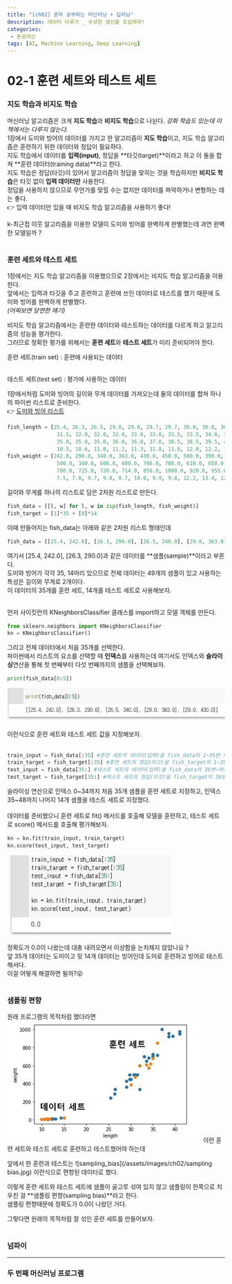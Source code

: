 ```yaml
---
title: "[ch02] 혼자 공부하는 머신러닝 + 딥러닝"
description: 데이터 다루기 _ 수상한 생선을 조심하라!
categories: 
 - 혼공머신
tags: [AI, Machine Learning, Deep Learning]
---
```


<!-- 내용 -->

# 02-1 훈련 세트와 테스트 세트

### 지도 학습과 비지도 학습

머신러닝 알고리즘은 크게 **지도 학습**과 **비지도 학습**으로 나뉜다.  *강화 학습도 있는데 이 책에서는 다루지 않는다.*<br>
1장에서 도미와 빙어의 데이터를 가지고 한 알고리즘이 **지도 학습**이고, 지도 학습 알고리즘은 훈련하기 위한 데이터와 정답이 필요하다. <br>
지도 학습에서 데이터를 **입력(input)**, 정답을 **타깃(target)**이라고 하고 이 둘을 합쳐 **훈련 데이터(training data)**라고 한다. <br>
지도 학습은 정답(타깃)이 있어서 알고리즘이 정답을 맞히는 것을 학습하지만 **비지도 학습**은 타깃 없이 **입력 데이터만** 사용한다. <br>
정답을 사용하지 않으므로 무언가를 맞힐 수는 없지만 데이터를 파악하거나 변형하는 데는 좋다. <br>
👉 입력 데이터만 있을 때 비지도 학습 알고리즘을 사용하기 좋다! <br>

k-최근접 이웃 알고리즘을 이용한 모델이 도미와 빙어를 완벽하게 판별했는데 과연 완벽한 모델일까 ? <br><br>

### 훈련 세트와 테스트 세트

1장에서는 지도 학습 알고리즘을 이용했으므로 2장에서는 비지도 학습 알고리즘을 이용한다. <br>
앞에서는 입력과 타깃을 주고 훈련하고 훈련에 쓰인 데이터로 테스트를 했기 때문에 도미와 빙어를 완벽하게 판별했다.<br>
*(어찌보면 당연한 얘기)* <br>

비지도 학습 알고리즘에서는 훈련한 데이터와 테스트하는 데이터를 다르게 하고 알고리즘의 성능을 평가한다. <br>
그러므로 정확한 평가를 위해서는 **훈련 세트**와 **테스트 세트**가 미리 준비되어야 한다. <br>

훈련 세트(train set)
 : 훈련에 사용되는 데이터 <br><br>

테스트 세트(test set)
 : 평가에 사용하는 데이터

1장에서처럼 도미와 빙어의 길이와 무게 데이터를 가져오는데 둘의 데이터를 합쳐 하나의 파이썬 리스트로 준비한다. <br>
👉 [도미와 빙어 리스트](https://gist.github.com/rickiepark/b37d04a95a42ef6757e4a99214d61697)

```python
fish_length = [25.4, 26.3, 26.5, 29.0, 29.0, 29.7, 29.7, 30.0, 30.0, 30.7, 31.0, 31.0, 
                31.5, 32.0, 32.0, 32.0, 33.0, 33.0, 33.5, 33.5, 34.0, 34.0, 34.5, 35.0, 
                35.0, 35.0, 35.0, 36.0, 36.0, 37.0, 38.5, 38.5, 39.5, 41.0, 41.0, 9.8, 
                10.5, 10.6, 11.0, 11.2, 11.3, 11.8, 11.8, 12.0, 12.2, 12.4, 13.0, 14.3, 15.0]
fish_weight = [242.0, 290.0, 340.0, 363.0, 430.0, 450.0, 500.0, 390.0, 450.0, 500.0, 475.0, 500.0, 
                500.0, 340.0, 600.0, 600.0, 700.0, 700.0, 610.0, 650.0, 575.0, 685.0, 620.0, 680.0, 
                700.0, 725.0, 720.0, 714.0, 850.0, 1000.0, 920.0, 955.0, 925.0, 975.0, 950.0, 6.7, 
                7.5, 7.0, 9.7, 9.8, 8.7, 10.0, 9.9, 9.8, 12.2, 13.4, 12.2, 19.7, 19.9]
```

길이와 무게를 하나의 리스트로 담은 2차원 리스트로 만든다.<br>
```python
fish_data = [[l, w] for l, w in zip(fish_length, fish_weight)]
fish_target = [1]*35 + [0]*14
```

이때 만들어지는 fish_data는 아래와 같은 2차원 리스트 형태인데<br>
```python
fish_data = [[25.4, 242.0], [26.3, 290.0], [26.5, 340.0], [29.0, 363.0], [29.0, 430.0], [29.7, 450.0], [29.7, 500.0], [30.0, 390.0], [30.0, 450.0], [30.7, 500.0], [31.0, 475.0], [31.0, 500.0], [31.5, 500.0], [32.0, 340.0], [32.0, 600.0], [32.0, 600.0], [33.0, 700.0], [33.0, 700.0], [33.5, 610.0], [33.5, 650.0], [34.0, 575.0], [34.0, 685.0], [34.5, 620.0], [35.0, 680.0], [35.0, 700.0], [35.0, 725.0], [35.0, 720.0], [36.0, 714.0], [36.0, 850.0], [37.0, 1000.0], [38.5, 920.0], [38.5, 955.0], [39.5, 925.0], [41.0, 975.0], [41.0, 950.0], [9.8, 6.7], [10.5, 7.5], [10.6, 7.0], [11.0, 9.7], [11.2, 9.8], [11.3, 8.7], [11.8, 10.0], [11.8, 9.9], [12.0, 9.8], [12.2, 12.2], [12.4, 13.4], [13.0, 12.2], [14.3, 19.7], [15.0, 19.9]]
```

여기서 [25.4, 242.0], [26.3, 290.0]과 같은 데이터를 **샘플(sample)**이라고 부른다. <br>
도미와 빙어가 각각 35, 14마리 있으므로 전체 데이터는 49개의 샘플이 있고 사용하는 특성은 길이와 무게로 2개이다. <br>
이 데이터의 35개를 훈련 세트, 14개를 테스트 세트로 사용해보자.<br><br>

먼저 사이킷런의 KNeighborsClassifier 클래스를 import하고 모델 객체를 만든다.<br>
```python
from sklearn.neighbors import KNeighborsClassifier
kn = KNeighborsClassifier()
```

그리고 전체 데이터에서 처음 35개를 선택한다. <br>
파이썬에서 리스트의 요소를 선택할 때 **인덱스**를 사용하는데 여기서도 인덱스와 **슬라이싱**연산을 통해 첫 번째부터 다섯 번째까지의 샘플을 선택해보자.<br>
```python
print(fish_data[0:5])
```

![슬라이싱](/assets/images/ch02/slice.JPG)

이런식으로 훈련 세트와 테스트 세트 값을 지정해보자. <br><br>
```python
train_input = fish_data[:35] #훈련 세트의 데이터(입력)을 fish_data의 1~35번 데이터로 지정
train_target = fish_target[:35] #훈련 세트의 정답(타깃)을 fish_target의 1~35번 값으로 지정
test_input = fish_data[35:] #테스트 세트의 데이터(입력)을 fish_data의 36번~마지막 데이터까지 지정
test_target = fish_target[35:] #테스트 세트의 정답(타깃)을 fish_target의 36번~마지막 값으로 지정
```

슬라이싱 연산으로 인덱스 0~34까지 처음 35개 샘플을 훈련 세트로 지정하고, 인덱스 35~48까지 나머지 14개 샘플을 테스트 세트로 지정했다. <br><br>
데이터를 준비했으니 훈련 세트로 fit() 메서드를 호출해 모델을 훈련하고, 테스트 세트로 score() 메서드를 호출해 평가해보자. <br>
```python 
kn = kn.fit(train_input, train_target)
kn.score(test_input, test_target)
```

![결과](/assets/images/ch02/score1.JPG) <br>

정확도가 0.0이 나왔는데 대충 내려오면서 이상함을 눈치채지 않았나요 ? <br>
앞 35개 데이터는 도미이고 뒷 14개 데이터는 빙어인데 도미로 훈련하고 빙어로 테스트해서다. <br>
이걸 어떻게 해결하면 될까?😮 <br><br>

### 샘플링 편향

원래 프로그램의 목적처럼 했더라면 
![sample](/assets/images/ch02/sample.jpg)
이런 훈련 세트와 테스트 세트로 훈련하고 테스트했어야 하는데 <br>

앞에서 한 훈련과 테스트는
![sampling_bias](/assets/images/ch02/sampling bias.jpg)
이런식으로 편향된 데이터로 했다.<br>

이렇게 훈련 세트와 테스트 세트에 샘플이 골고루 섞여 있지 않고 샘플링이 한쪽으로 치우친 걸 **샘플링 편향(sampling bias)**라고 한다. <br>
샘플링 편향때문에 정확도가 0.0이 나왔던 거다. <br>

그렇다면 원래의 목적처럼 잘 섞인 훈련 세트를 만들어보자. <br><br>

### 넘파이





------------

### 두 번째 머신러닝 프로그램
